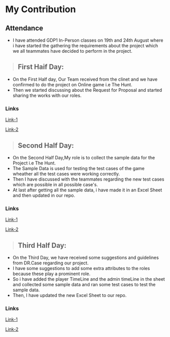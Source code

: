 # My Contribution

## Attendance
- I have attended GDP1 In-Person classes on 19th and 24th August where i have started the gathering the requirements about the project which we all teammates have decided to perform in the project.

> ## First Haif Day:
- On the First Half day, Our Team received from the clinet and we have confirmed to do the project on Online game i.e The Hunt.
- Then we started discussing about the Request for Proposal and started sharing the works with our roles.
  
### Links 
[Link-1](https://github.com/Dixith1196/THE-HUNT/commit/165dba0f117a476d54998c65abde1eaf18389b59)

[Link-2](https://github.com/Dixith1196/THE-HUNT/commit/31871d1edb10636c54289157290d5edeba0dfe8a)

> ## Second Half Day:
- On the Second Half Day,My role is to collect the sample data for the Project i.e The Hunt.
- The Sample Data is used for testing the test cases of the game wheather all the test cases were working correctly. 
- Then I have discussed with the teammates regarding the new test cases which are possible in all possible case's.
-  At last after getting all the sample data, i have made it in an Excel Sheet and then updated in our repo.
 
### Links
[Link-1](https://github.com/Dixith1196/THE-HUNT/commit/46bdf1078617d9b969e6c41c1aaa46663eaece2b)

[Link-2](https://github.com/Dixith1196/THE-HUNT/commit/24e1901515572fd208bee5970178fcbfe4c9fd7f)

> ## Third Half Day:
-  On the Third Day, we have received some suggestions and guidelines from DR.Case regarding our project. 
-  I have some suggestions to add some extra attributes to the roles because these play a prominent role. 
-  So i have added the player TimeLine and the admin timeLine in the sheet and collected some sample data and ran some test cases to test the sample data.
-  Then, I have updated the new Excel Sheet to our repo.
 
### Links
[Link-1](https://github.com/Dixith1196/THE-HUNT/commit/d0663db2b6dfb5ca74207f12f87930fdfa5cab5b)

[Link-2](https://github.com/Dixith1196/THE-HUNT/commit/90a2639601a0ecea5a20db22bffa4168bb7858d2)


